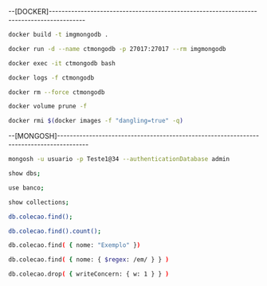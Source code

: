 --[DOCKER]-----------------------------------------------------------------------------------------

```sh
docker build -t imgmongodb .

docker run -d --name ctmongodb -p 27017:27017 --rm imgmongodb

docker exec -it ctmongodb bash

docker logs -f ctmongodb

docker rm --force ctmongodb

docker volume prune -f

docker rmi $(docker images -f "dangling=true" -q)
```

--[MONGOSH]----------------------------------------------------------------------------------------

```sh
mongosh -u usuario -p Teste1@34 --authenticationDatabase admin

show dbs;

use banco;

show collections;

db.colecao.find();

db.colecao.find().count();

db.colecao.find( { nome: "Exemplo" })

db.colecao.find( { nome: { $regex: /em/ } } )

db.colecao.drop( { writeConcern: { w: 1 } } )
```
